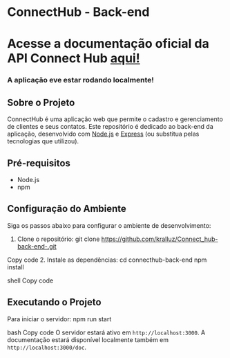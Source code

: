 # ConnectHub - Back-end

# Acesse a documentação oficial da API Connect Hub [aqui!](https://connect-hub-back-end.onrender.com/doc/)
### A aplicação eve estar rodando localmente!

## Sobre o Projeto
ConnectHub é uma aplicação web que permite o cadastro e gerenciamento de clientes e seus contatos. Este repositório é dedicado ao back-end da aplicação, desenvolvido com [Node.js](https://nodejs.org/) e [Express](https://expressjs.com/) (ou substitua pelas tecnologias que utilizou).

## Pré-requisitos
- Node.js
- npm

## Configuração do Ambiente
Siga os passos abaixo para configurar o ambiente de desenvolvimento:

1. Clone o repositório:
git clone https://github.com/kralluz/Connect_hub-back-end-.git

Copy code
2. Instale as dependências:
cd connecthub-back-end
npm install

shell
Copy code

## Executando o Projeto
Para iniciar o servidor:
npm run start

bash
Copy code
O servidor estará ativo em `http://localhost:3000`.
A documentação estará disponível localmente também em `http://localhost:3000/doc`.
